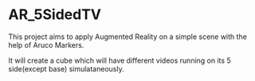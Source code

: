 # AR_5SidedTV

This project aims to apply Augmented Reality on a simple scene with the help of Aruco Markers.

It will create a cube which will have different videos running on its 5 side(except base) simulataneously.
